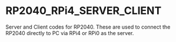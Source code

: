 # RP2040_RPi4_SERVER_CLIENT
Server and Client codes for RP2040. These are used to connect the RP2040 directly to PC via RPi4 or RPi0 as the server. 
